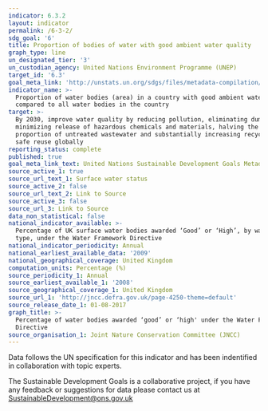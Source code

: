 ```yaml
---
indicator: 6.3.2
layout: indicator
permalink: /6-3-2/
sdg_goal: '6'
title: Proportion of bodies of water with good ambient water quality
graph_type: line
un_designated_tier: '3'
un_custodian_agency: United Nations Environment Programme (UNEP)
target_id: '6.3'
goal_meta_link: 'http://unstats.un.org/sdgs/files/metadata-compilation/Metadata-Goal-6.pdf'
indicator_name: >-
  Proportion of water bodies (area) in a country with good ambient water quality
  compared to all water bodies in the country
target: >-
  By 2030, improve water quality by reducing pollution, eliminating dumping and
  minimizing release of hazardous chemicals and materials, halving the
  proportion of untreated wastewater and substantially increasing recycling and
  safe reuse globally
reporting_status: complete
published: true
goal_meta_link_text: United Nations Sustainable Development Goals Metadata (PDF 429 KB)
source_active_1: true
source_url_text_1: Surface water status
source_active_2: false
source_url_text_2: Link to Source
source_active_3: false
source_url_3: Link to Source
data_non_statistical: false
national_indicator_available: >-
  Percentage of UK surface water bodies awarded ‘Good’ or ‘High’, by water body
  type, under the Water Framework Directive
national_indicator_periodicity: Annual
national_earliest_available_data: '2009'
national_geographical_coverage: United Kingdom
computation_units: Percentage (%)
source_periodicity_1: Annual
source_earliest_available_1: '2008'
source_geographical_coverage_1: United Kingdom
source_url_1: 'http://jncc.defra.gov.uk/page-4250-theme=default'
source_release_date_1: 01-08-2017
graph_title: >-
  Percentage of water bodies awarded ‘good’ or ‘high' under the Water Framework
  Directive
source_organisation_1: Joint Nature Conservation Committee (JNCC)
---
```

Data follows the UN specification for this indicator and has been indentified in collaboration with topic experts.

The Sustainable Development Goals is a collaborative project, if you have any feedback or suggestions for data please contact us at <SustainableDevelopment@ons.gov.uk>
